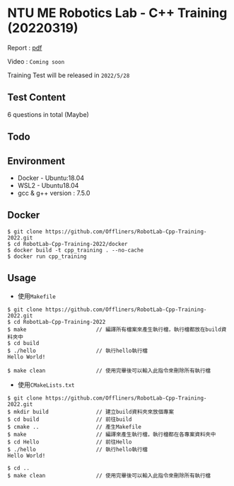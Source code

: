 # NTU ME Robotics Lab - C++ Training (20220319)
Report : [pdf](20220319_training.pdf)

Video : `Coming soon`

Training Test will be released in `2022/5/28`

## Test Content
6 questions in total (Maybe)

## Todo

## Environment
* Docker - Ubuntu:18.04
* WSL2 - Ubuntu18.04
* gcc & g++ version : 7.5.0

## Docker
```shell
$ git clone https://github.com/Offliners/RobotLab-Cpp-Training-2022.git
$ cd RobotLab-Cpp-Training-2022/docker
$ docker build -t cpp_training . --no-cache
$ docker run cpp_training
```

## Usage
* 使用`Makefile`
```shell
$ git clone https://github.com/Offliners/RobotLab-Cpp-Training-2022.git
$ cd RobotLab-Cpp-Training-2022
$ make                      // 編譯所有檔案來產生執行檔，執行檔都放在build資料夾中
$ cd build
$ ./hello                   // 執行hello執行檔
Hello World!

$ make clean                // 使用完畢後可以輸入此指令來刪除所有執行檔
```

* 使用`CMakeLists.txt`
```shell
$ git clone https://github.com/Offliners/RobotLab-Cpp-Training-2022.git
$ mkdir build               // 建立build資料夾來放個專案
$ cd build                  // 前往build
$ cmake ..                  // 產生Makefile
$ make                      // 編譯來產生執行檔，執行檔都在各專案資料夾中
$ cd Hello                  // 前往Hello
$ ./hello                   // 執行hello執行檔
Hello World!

$ cd ..
$ make clean                // 使用完畢後可以輸入此指令來刪除所有執行檔
```
